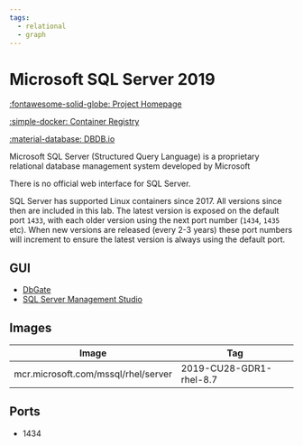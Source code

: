 ```yaml
---
tags:
  - relational
  - graph
---
```

# Microsoft SQL Server 2019

[:fontawesome-solid-globe: Project Homepage](https://www.microsoft.com/en-gb/sql-server)

[:simple-docker: Container Registry](https://mcr.microsoft.com/en-us/catalog?cat=Databases&alphaSort=asc&alphaSortKey=Name)

[:material-database: DBDB.io](https://dbdb.io/db/sql-server)

Microsoft SQL Server (Structured Query Language) is a proprietary relational database management system developed by Microsoft

There is no official web interface for SQL Server.

SQL Server has supported Linux containers since 2017. All versions since then are included in this lab. The latest version is exposed on the default port `1433`, with each older version using the next port number (`1434`, `1435` etc). When new versions are released (every 2-3 years) these port numbers will increment to ensure the latest version is always using the default port.

## GUI

- [DbGate](../dbgate)
- [SQL Server Management Studio](../sql-server-management-studio)

## Images
| Image | Tag |
| --- | --- |
| mcr.microsoft.com/mssql/rhel/server | 2019-CU28-GDR1-rhel-8.7 |

## Ports
- 1434


